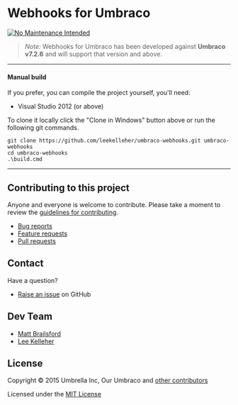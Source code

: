 # Webhooks for Umbraco

[![No Maintenance Intended](http://unmaintained.tech/badge.svg)](http://unmaintained.tech/)


> *Note:* Webhooks for Umbraco has been developed against **Umbraco v7.2.6** and will support that version and above.

---

#### Manual build

If you prefer, you can compile the project yourself, you'll need:

* Visual Studio 2012 (or above)

To clone it locally click the "Clone in Windows" button above or run the following git commands.

	git clone https://github.com/leekelleher/umbraco-webhooks.git umbraco-webhooks
	cd umbraco-webhooks
	.\build.cmd

---

## Contributing to this project

Anyone and everyone is welcome to contribute. Please take a moment to review the [guidelines for contributing](CONTRIBUTING.md).

* [Bug reports](CONTRIBUTING.md#bugs)
* [Feature requests](CONTRIBUTING.md#features)
* [Pull requests](CONTRIBUTING.md#pull-requests)


## Contact

Have a question?

* [Raise an issue](https://github.com/leekelleher/umbraco-webhooks/issues) on GitHub


## Dev Team

* [Matt Brailsford](https://github.com/mattbrailsford)
* [Lee Kelleher](https://github.com/leekelleher)


## License

Copyright &copy; 2015 Umbrella Inc, Our Umbraco and [other contributors](https://github.com/leekelleher/umbraco-webhooks/graphs/contributors)

Licensed under the [MIT License](LICENSE.md)
